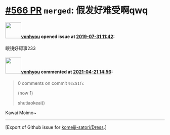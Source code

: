 # [\#566 PR](https://github.com/komeiji-satori/Dress/pull/566) `merged`: 假发好难受啊qwq

#### <img src="https://avatars.githubusercontent.com/u/29454668?u=df1dbd8bd30776a40d795ce9aec993faa0a5da44&v=4" width="50">[vonhyou](https://github.com/vonhyou) opened issue at [2019-07-31 11:42](https://github.com/komeiji-satori/Dress/pull/566):

眼镜好碍事233

#### <img src="https://avatars.githubusercontent.com/u/29454668?u=df1dbd8bd30776a40d795ce9aec993faa0a5da44&v=4" width="50">[vonhyou](https://github.com/vonhyou) commented at [2021-04-21 14:56](https://github.com/komeiji-satori/Dress/pull/566#issuecomment-824128695):

> 0 comments on commit `93c51fc`
> 
> (now 1)
> 
> shutiaokeai()

Kawai Moimo~


-------------------------------------------------------------------------------



[Export of Github issue for [komeiji-satori/Dress](https://github.com/komeiji-satori/Dress).]
